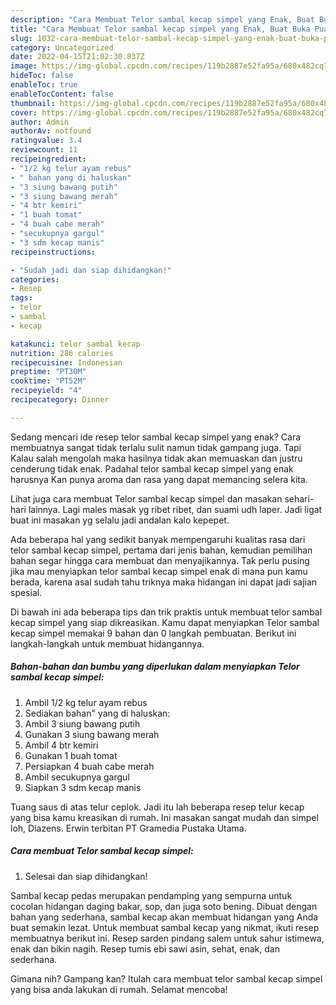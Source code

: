 ```yaml
---
description: "Cara Membuat Telor sambal kecap simpel yang Enak, Buat Buka Puasa Lezat"
title: "Cara Membuat Telor sambal kecap simpel yang Enak, Buat Buka Puasa Lezat"
slug: 1032-cara-membuat-telor-sambal-kecap-simpel-yang-enak-buat-buka-puasa-lezat
category: Uncategorized
date: 2022-04-15T21:02:30.837Z
image: https://img-global.cpcdn.com/recipes/119b2887e52fa95a/680x482cq70/telor-sambal-kecap-simpel-foto-resep-utama.jpg
hideToc: false
enableToc: true
enableTocContent: false
thumbnail: https://img-global.cpcdn.com/recipes/119b2887e52fa95a/680x482cq70/telor-sambal-kecap-simpel-foto-resep-utama.jpg
cover: https://img-global.cpcdn.com/recipes/119b2887e52fa95a/680x482cq70/telor-sambal-kecap-simpel-foto-resep-utama.jpg
author: Admin
authorAv: notfound
ratingvalue: 3.4
reviewcount: 11
recipeingredient:
- "1/2 kg telur ayam rebus"
- " bahan yang di haluskan"
- "3 siung bawang putih"
- "3 siung bawang merah"
- "4 btr kemiri"
- "1 buah tomat"
- "4 buah cabe merah"
- "secukupnya gargul"
- "3 sdm kecap manis"
recipeinstructions:

- "Sudah jadi dan siap dihidangkan!"
categories:
- Resep
tags:
- telor
- sambal
- kecap

katakunci: telor sambal kecap 
nutrition: 286 calories
recipecuisine: Indonesian
preptime: "PT30M"
cooktime: "PT52M"
recipeyield: "4"
recipecategory: Dinner

---
```



Sedang mencari ide resep telor sambal kecap simpel yang enak? Cara membuatnya sangat tidak terlalu sulit namun tidak gampang juga. Tapi Kalau salah mengolah maka hasilnya tidak akan memuaskan dan justru cenderung tidak enak. Padahal telor sambal kecap simpel yang enak harusnya Kan punya aroma dan rasa yang dapat memancing selera kita.


Lihat juga cara membuat Telor sambal kecap simpel dan masakan sehari-hari lainnya. Lagi males masak yg ribet ribet, dan suami udh laper. Jadi ligat buat ini masakan yg selalu jadi andalan kalo kepepet.

Ada beberapa hal yang sedikit banyak mempengaruhi kualitas rasa dari telor sambal kecap simpel, pertama dari jenis bahan, kemudian pemilihan bahan segar hingga cara membuat dan menyajikannya. Tak perlu pusing jika mau menyiapkan telor sambal kecap simpel enak di mana pun kamu berada, karena asal sudah tahu triknya maka hidangan ini dapat jadi sajian spesial.


Di bawah ini ada beberapa tips dan trik praktis untuk membuat telor sambal kecap simpel yang siap dikreasikan. Kamu dapat menyiapkan Telor sambal kecap simpel memakai 9 bahan dan 0 langkah pembuatan. Berikut ini langkah-langkah untuk membuat hidangannya.

<!--inarticleads1-->

##### Bahan-bahan dan bumbu yang diperlukan dalam menyiapkan Telor sambal kecap simpel:

1. Ambil 1/2 kg telur ayam rebus
1. Sediakan  bahan&#34; yang di haluskan:
1. Ambil 3 siung bawang putih
1. Gunakan 3 siung bawang merah
1. Ambil 4 btr kemiri
1. Gunakan 1 buah tomat
1. Persiapkan 4 buah cabe merah
1. Ambil secukupnya gargul
1. Siapkan 3 sdm kecap manis


Tuang saus di atas telur ceplok. Jadi itu lah beberapa resep telur kecap yang bisa kamu kreasikan di rumah. Ini masakan sangat mudah dan simpel loh, Diazens. Erwin terbitan PT Gramedia Pustaka Utama. 

<!--inarticleads2-->

##### Cara membuat Telor sambal kecap simpel:


1. Selesai dan siap dihidangkan!

Sambal kecap pedas merupakan pendamping yang sempurna untuk cocolan hidangan daging bakar, sop, dan juga soto bening. Dibuat dengan bahan yang sederhana, sambal kecap akan membuat hidangan yang Anda buat semakin lezat. Untuk membuat sambal kecap yang nikmat, ikuti resep membuatnya berikut ini. Resep sarden pindang salem untuk sahur istimewa, enak dan bikin nagih. Resep tumis ebi sawi asin, sehat, enak, dan sederhana. 

Gimana nih? Gampang kan? Itulah cara membuat telor sambal kecap simpel yang bisa anda lakukan di rumah. Selamat mencoba!
